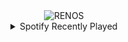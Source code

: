 <div align="center">
<picture>
    <source media="(prefers-color-scheme: dark)" srcset="https://i.ibb.co/J7G6wJY/output-gif.gif">
    <source media="(prefers-color-scheme: light)" srcset="https://i.ibb.co/J7G6wJY/output-gif.gif">
    <img alt="RENOS" src="https://i.ibb.co/J7G6wJY/output-gif.gif">
</picture>
<details>
<summary>Spotify Recently Played</summary>
<img src="https://spotify-recently-played-readme.vercel.app/api?user=31d6d6zerc5ct6kck32na2ozsqf4&unique=1&width=400" alt="Spotify" />
</details>
</div>

<!-- Image deletion URL: https://ibb.co/r6z8RrB/6b75810cb206438b17a8cd6e063526c6 -->